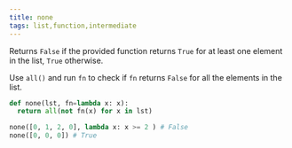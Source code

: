 ```yaml
---
title: none
tags: list,function,intermediate
---
```


Returns `False` if the provided function returns `True` for at least one element in the list, `True` otherwise.

Use `all()` and run `fn` to check if `fn` returns `False` for all the elements in the list.

```py
def none(lst, fn=lambda x: x):
  return all(not fn(x) for x in lst)
```

```py
none([0, 1, 2, 0], lambda x: x >= 2 ) # False
none([0, 0, 0]) # True
```
